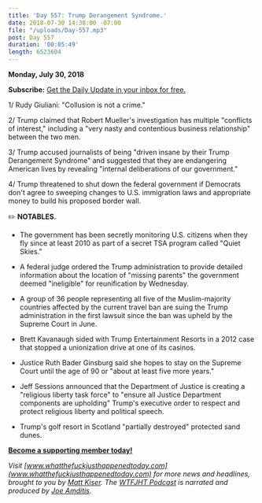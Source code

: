 ```yaml
---
title: 'Day 557: Trump Derangement Syndrome.'
date: 2018-07-30 14:38:00 -07:00
file: "/uploads/Day-557.mp3"
post: Day 557
duration: '00:05:49'
length: 6523604
---
```


**Monday, July 30, 2018**

**Subscribe:** [Get the Daily Update in your inbox for free.](https://whatthefuckjusthappenedtoday.com/subscribe/)

1/ Rudy Giuliani: "Collusion is not a crime."

2/ Trump claimed that Robert Mueller's investigation has multiple "conflicts of interest," including a "very nasty and contentious business relationship" between the two men.

3/ Trump accused journalists of being "driven insane by their Trump Derangement Syndrome" and suggested that they are endangering American lives by revealing "internal deliberations of our government."

4/ Trump threatened to shut down the federal government if Democrats don't agree to sweeping changes to U.S. immigration laws and appropriate money to build his proposed border wall.

✏️ **NOTABLES.**

* The government has been secretly monitoring U.S. citizens when they fly since at least 2010 as part of a secret TSA program called "Quiet Skies."

* A federal judge ordered the Trump administration to provide detailed information about the location of "missing parents" the government deemed "ineligible" for reunification by Wednesday.

* A group of 36 people representing all five of the Muslim-majority countries affected by the current travel ban are suing the Trump administration in the first lawsuit since the ban was upheld by the Supreme Court in June.

* Brett Kavanaugh sided with Trump Entertainment Resorts in a 2012 case that stopped a unionization drive at one of its casinos.

* Justice Ruth Bader Ginsburg said she hopes to stay on the Supreme Court until the age of 90 or "about at least five more years."

* Jeff Sessions announced that the Department of Justice is creating a "religious liberty task force" to "ensure all Justice Department components are upholding" Trump's executive order to respect and protect religious liberty and political speech.

* Trump's golf resort in Scotland "partially destroyed" protected sand dunes.

**[Become a supporting member today!](https://whatthefuckjusthappenedtoday.com/membership/?utm_source=2017\+Donors&utm_campaign=8dccd905d9-&utm_medium=email&utm_term=0_3bd36f654c-8dccd905d9-169730397)**

*Visit [www.whatthefuckjusthappenedtoday.com](www.whatthefuckjusthappenedtoday.com) for more news and headlines, brought to you by [Matt Kiser](https://twitter.com/Matt_Kiser). The [WTFJHT Podcast](https://whatthefuckjusthappenedtoday.com/podcasts/) is narrated and produced by [Joe Amditis](https://twitter.com/jsamditis).*